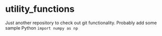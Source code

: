 # utility_functions
Just another repository to check out git functionality. Probably add some sample Python `import numpy as np`
